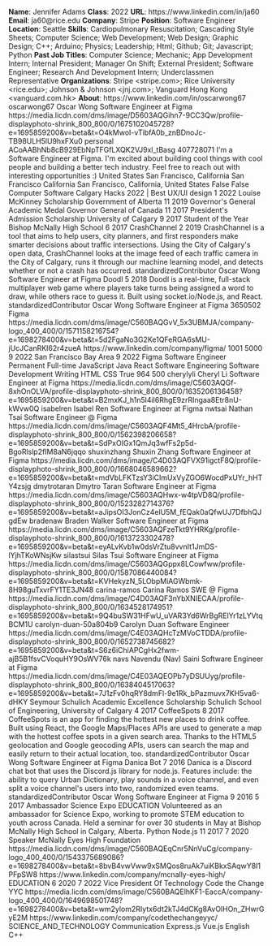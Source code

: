 **Name**: Jennifer Adams
**Class**: 2022
**URL**: https://www\.linkedin\.com/in/ja60
**Email**: ja60@rice\.edu
**Company**: Stripe
**Position**: Software Engineer
**Location**: Seattle
**Skills**: Cardiopulmonary Resuscitation; Cascading Style Sheets; Computer Science; Web Development; Web Design; Graphic Design; C\+\+; Arduino; Physics; Leadership; Html; Github; Git; Javascript; Python
**Past Job Titles**: Computer Science; Mechanic; App Development Intern; Internal President; Manager On Shift; External President; Software Engineer; Research And Development Intern; Underclassmen Representative
**Organizations**: Stripe <stripe\.com>; Rice University <rice\.edu>; Johnson & Johnson <jnj\.com>; Vanguard Hong Kong <vanguard\.com\.hk>
**About**: https://www\.linkedin\.com/in/oscarwong67 oscarwong67 Oscar Wong Software Engineer at Figma https://media\.licdn\.com/dms/image/D5603AQGihn7\-9CC3Qw/profile\-displayphoto\-shrink\_800\_800/0/1675102045728?e=1695859200&v=beta&t=O4kMwoI\-vTibfA0b\_znBDnoJc\-TB98ULH5lU9hxFXu0 personal ACoAABhNb8cB929EbNpTFGfLXQK2VJ9xl\_tBasg 407728071 I'm a Software Engineer at Figma\.  I'm excited about building cool things with cool people and building a better tech industry\.   Feel free to reach out with interesting opportunities :\) United States San Francisco, California San Francisco California San Francisco, California, United States False False Computer Software Calgary Hacks 2022 | Best UX/UI design 1 2022 Louise McKinney Scholarship Government of Alberta 11 2019 Governor's General Academic Medal Governor General of Canada 11 2017 President's Admission Scholarship University of Calgary 9 2017 Student of the Year Bishop McNally High School 6 2017 CrashChannel 2 2019 CrashChannel is a tool that aims to help users, city planners, and first responders make smarter decisions about traffic intersections\. Using the City of Calgary's open data, CrashChannel looks at the image feed of each traffic camera in the City of Calgary, runs it through our machine learning model, and detects whether or not a crash has occurred\. standardizedContributor Oscar Wong Software Engineer at Figma Doodl 5 2018 Doodl is a real\-time, full\-stack multiplayer web game where players take turns being assigned a word to draw, while others race to guess it\. Built using socket\.io/Node\.js, and React\. standardizedContributor Oscar Wong Software Engineer at Figma 3650502 Figma https://media\.licdn\.com/dms/image/C560BAQGvV\_5x3UBMJA/company\-logo\_400\_400/0/1571158216754?e=1698278400&v=beta&t=5d2FgaNo3G2Ke1QFeRGA6sMU\-jUcJCanRKI62r4zueA https://www\.linkedin\.com/company/figma/ 1001 5000 9 2022 San Francisco Bay Area 9 2022 Figma Software Engineer Permanent Full\-time JavaScript Java React Software Engineering Software Development Writing HTML CSS True 964 500 cherylyli Cheryl Li Software Engineer at Figma https://media\.licdn\.com/dms/image/C5603AQGf\-8xhOnOLVA/profile\-displayphoto\-shrink\_800\_800/0/1635206136458?e=1695859200&v=beta&t=B2mxKJ\_h1n5l4iI6RhgE9zrRIngaa8Etr8nU\-kWvw0Q isabelren Isabel Ren Software Engineer at Figma nwtsai Nathan Tsai Software Engineer @ Figma https://media\.licdn\.com/dms/image/C5603AQF4Mt5\_4HrcbA/profile\-displayphoto\-shrink\_800\_800/0/1562398206658?e=1695859200&v=beta&t=SdPxOIGx1QmJq3wfFs2p5d\-BgoRlslp2fIM8aN6jqqo shuxinzhang Shuxin Zhang Software Engineer at Figma https://media\.licdn\.com/dms/image/C4D03AQFVX91igctF8Q/profile\-displayphoto\-shrink\_800\_800/0/1668046589662?e=1695859200&v=beta&t=mdVbLFKTzsY3iCImUxVyZGO6WocdPxUYr\_hHTY4zsjg dmytrotaran Dmytro Taran Software Engineer at Figma https://media\.licdn\.com/dms/image/C5603AQHwx\-w4tpVD8Q/profile\-displayphoto\-shrink\_800\_800/0/1523282714376?e=1695859200&v=beta&t=aJipsOI3JonCz4elU5M\_fEQak0aQfwUJ7DfbhQJgdEw bradenaw Braden Walker Software Engineer at Figma https://media\.licdn\.com/dms/image/C5603AQFzeTkt9YHRKg/profile\-displayphoto\-shrink\_800\_800/0/1613723302478?e=1695859200&v=beta&t=eyALvKvb1w0dsVrZtu8vvnIt1JmDS\-lYjhTKoWNsjKw silastsui Silas Tsui Software Engineer at Figma https://media\.licdn\.com/dms/image/C5603AQGppx8LCowfww/profile\-displayphoto\-shrink\_800\_800/0/1587086440084?e=1695859200&v=beta&t=KVHekyzN\_5LObpMiAGWbmk\-8H98guTxvrFY1TE3JN48 carina\-ramos Carina Ramos SWE @ Figma https://media\.licdn\.com/dms/image/C4D03AQF3nYbXNIECAA/profile\-displayphoto\-shrink\_800\_800/0/1634528174951?e=1695859200&v=beta&t=9Q4buSW31HFwU\_uVAR3Yd6WrBgRElYr1zLYVtqBCM1U carolyn\-duan\-50a804b9 Carolyn Duan Software Engineer https://media\.licdn\.com/dms/image/C4E03AQHcTzMVoCTDDA/profile\-displayphoto\-shrink\_800\_800/0/1652738745682?e=1695859200&v=beta&t=S6z6iChiAPCgHx2fwm\-ajB5B1fsvCVoquHY9OsWV76k navs Navendu \(Nav\) Saini Software Engineer at Figma https://media\.licdn\.com/dms/image/C4E03AQEOPb7yDSUUyg/profile\-displayphoto\-shrink\_800\_800/0/1638404517063?e=1695859200&v=beta&t=7J1zFv0hqRY8dmFl\-9e1Rk\_bPazmuvx7KH5va6\-dHKY Seymour Schulich Academic Excellence Scholarship Schulich School of Engineering, University of Calgary 4 2017 CoffeeSpots 8 2017 CoffeeSpots is an app for finding the hottest new places to drink coffee\. Built using React, the Google Maps/Places APIs are used to generate a map with the hottest coffee spots in a given search area\.   Thanks to the HTML5 geolocation and Google geocoding APIs, users can search the map and easily return to their actual location, too\. standardizedContributor Oscar Wong Software Engineer at Figma Danica Bot 7 2016 Danica is a Discord chat bot that uses the Discord\.js library for node\.js\.  Features include: the ability to query Urban Dictionary, play sounds in a voice channel, and even split a voice channel's users into two, randomized even teams\. standardizedContributor Oscar Wong Software Engineer at Figma 9 2016 5 2017 Ambassador Science Expo EDUCATION Volunteered as an ambassador for Science Expo, working to promote STEM education to youth across Canada\. Held a seminar for over 30 students in May at Bishop McNally High School in Calgary, Alberta\. Python Node\.js 11 2017 7 2020 Speaker McNally Eyes High Foundation https://media\.licdn\.com/dms/image/C560BAQEqCnr5NnVuCg/company\-logo\_400\_400/0/1543375689086?e=1698278400&v=beta&t=8bvB4vwVww9xSMQos8ruAk7uiKBkxSAqwY8I1PFpSW8 https://www\.linkedin\.com/company/mcnally\-eyes\-high/ EDUCATION 6 2020 7 2022 Vice President Of Technology Code the Change YYC https://media\.licdn\.com/dms/image/C560BAQElhKF1\-EaccA/company\-logo\_400\_400/0/1649698501748?e=1698278400&v=beta&t=wm2ylom2RIytx6dt2kTJ4dCKg8AvOlHOn\_ZHwrGyE2M https://www\.linkedin\.com/company/codethechangeyyc/ SCIENCE\_AND\_TECHNOLOGY Communication Express\.js Vue\.js English C\+\+
